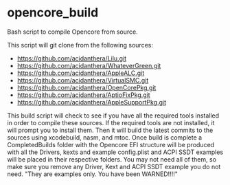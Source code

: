 # opencore_build
Bash script to compile Opencore from source.

This script will git clone from the following sources:
- https://github.com/acidanthera/Lilu.git
- https://github.com/acidanthera/WhateverGreen.git
- https://github.com/acidanthera/AppleALC.git
- https://github.com/acidanthera/VirtualSMC.git
- https://github.com/acidanthera/OpenCorePkg.git
- https://github.com/acidanthera/AptioFixPkg.git
- https://github.com/acidanthera/AppleSupportPkg.git

This build script will check to see if you have all the required tools installed in order to compile these sources. If the required tools are not installed, it will prompt you to install them. Then it will build the latest commits to the sources using xcodebuild, nasm, and mtoc. Once build is complete a CompletedBuilds folder with the Opencore EFI structure will be produced with all the Drivers, kexts and example config.plist and ACPI SSDT examples will be placed in their respective folders. You may not need all of them, so make sure you remove any Driver, Kext and ACPI SSDT example you do not need. "They are examples only. You have been WARNED!!!!" 
